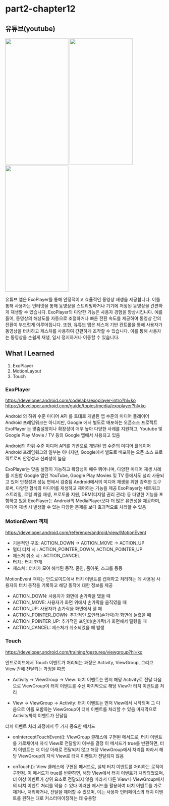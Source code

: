 # part2-chapter12

## 유튜브(youtube)

<img src="https://github.com/soommmin/part2-chapter12/assets/150005268/df3a40b2-347c-46fe-9bf6-49025e5bb106" width="200" height="400"/>
<img src="https://github.com/soommmin/part2-chapter12/assets/150005268/7308ace3-054c-4751-aae0-f7872e142eac" width="200" height="400"/>
<img src="https://github.com/soommmin/part2-chapter12/assets/150005268/792db3fe-ccab-4d65-8e9a-cd4b77924e14" width="200" height="400"/>


유튜브 앱은 ExoPlayer를 통해 안정적이고 효율적인 동영상 재생을 제공합니다. 이를 통해 사용자는 인터넷을 통해 동영상을 스트리밍하거나 기기에 저장된 동영상을 간편하게 재생할 수 있습니다. 
ExoPlayer의 다양한 기능은 사용자 경험을 향상시킵니다. 예를 들어, 동영상의 해상도를 자동으로 조절하거나 빠른 전환 속도를 제공하여 동영상 간의 전환이 부드럽게 이루어집니다.
또한, 유튜브 앱은 제스처 기반 컨트롤을 통해 사용자가 동영상을 터치하고 제스처를 사용하여 간편하게 조작할 수 있습니다. 이를 통해 사용자는 동영상을 손쉽게 재생, 일시 정지하거나 이동할 수 있습니다.


## What I Learned
1. ExoPlayer
2. MotionLayout
3. Touch


### ExoPlayer
https://developer.android.com/codelabs/exoplayer-intro?hl=ko
https://developer.android.com/guide/topics/media/exoplayer?hl=ko

Android 의 하위 수준 미디어 API 를 토대로 개발된 앱 수준의 미디어 플레이어
Android 프레임워크는 아니지만, Google 에서 별도로 배포하는 오픈소스 프로젝트
ExoPlayer 는 맞춤설정이나 확장성이 매우 높아 다양한 사례를 지원하고, Youtube 및 Google Play Movie / TV 등의 Google 앱에서 사용되고 있음

Android의 하위 수준 미디어 API를 기반으로 개발된 앱 수준의 미디어 플레이어
Android 프레임워크의 일부는 아니지만, Google에서 별도로 배포하는 오픈 소스 프로젝트로써 안정성과 신뢰성이 높음

ExoPlayer는 맞춤 설정이 가능하고 확장성이 매우 뛰어나며, 다양한 미디어 재생 사례를 지원함
Google 앱인 YouTube, Google Play Movies 및 TV 등에서도 널리 사용되고 있어 안정성과 성능 면에서 검증됨
Android에서의 미디어 재생을 위한 강력한 도구로써, 다양한 형식의 미디어를 재생하고 제어하는 기능을 제공
ExoPlayer는 네트워크 스트리밍, 로컬 파일 재생, 프로토콜 지원, DRM(디지털 권리 관리) 등 다양한 기능을 포함하고 있음
ExoPlayer는 Android의 MediaPlayer보다 더 많은 유연성을 제공하며, 미디어 재생 시 발생할 수 있는 다양한 문제를 보다 효과적으로 처리할 수 있음 


### MotionEvent 객체
https://developer.android.com/reference/android/view/MotionEvent

- 기본적인 구조: ACTION_DOWN → ACTION_MOVE → ACTION_UP
- 멀티 터치 시 : ACTION_POINTER_DOWN, ACTION_POINTER_UP
- 제스처 취소 시 : ACTION_CANCEL
- 터치 : 터치 한개
- 제스쳐 : 터치가 모여 해석된 동작. 줌인, 줌아웃, 스크롤 등등

MotionEvent 객체는 안드로이드에서 터치 이벤트를 캡처하고 처리하는 데 사용됨 
사용자의 터치 동작을 기록하고 해당 동작에 대한 정보를 제공

- ACTION_DOWN: 사용자가 화면에 손가락을 댔을 때 
- ACTION_MOVE: 사용자가 화면 위에서 손가락을 움직였을 때
- ACTION_UP: 사용자가 손가락을 화면에서 뗄 때 
- ACTION_POINTER_DOWN: 추가적인 포인터(손가락)가 화면에 눌렸을 때 
- ACTION_POINTER_UP: 추가적인 포인터(손가락)가 화면에서 뗼렸을 때
- ACTION_CANCEL: 제스처가 취소되었을 때 발생


### Touch
https://developer.android.com/training/gestures/viewgroup?hl=ko

안드로이드에서 Touch 이벤트가 처리되는 과정은 Activity, ViewGroup, 그리고 View 간에 전달되는 과정을 따름

- Activity → ViewGroup → View:
터치 이벤트는 먼저 해당 Activity로 전달
다음으로 ViewGroup이 터치 이벤트를 수신
마지막으로 해당 View가 터치 이벤트를 처리

- View → ViewGroup → Activity:
터치 이벤트는 먼저 View에서 시작되며
그 다음으로 이를 포함하는 ViewGroup이 터치 이벤트를 처리할 수 있음
마지막으로 Activity까지 이벤트가 전달됨

터치 이벤트 처리 과정에서 두 가지 중요한 메서드
 
- onInterceptTouchEvent():
ViewGroup 클래스에 구현된 메서드로, 터치 이벤트를 가로채어서 자식 View로 전달할지 여부를 결정
이 메서드가 true를 반환하면, 터치 이벤트는 더 이상 아래로 전달되지 않고 해당 ViewGroup에서 처리됨
따라서 해당 ViewGroup의 자식 View로 터치 이벤트가 전달되지 않음

- onTouch():
View 클래스에 구현된 메서드로, 실제 터치 이벤트를 처리하는 로직이 구현됨.
이 메서드가 true를 반환하면, 해당 View에서 터치 이벤트가 처리되었으며, 더 이상 이벤트가 상위 요소로 전달되지 않음
따라서 다른 View나 ViewGroup에서의 터치 이벤트 처리를 막을 수 있다
이러한 메서드를 활용하여 터치 이벤트를 가로채거나, 처리하거나, 전달을 제어할 수 있으며, 이는 사용자 인터페이스의 터치 이벤트를 원하는 대로 커스터마이징하는 데 유용함

